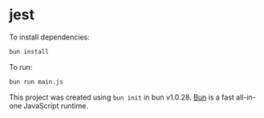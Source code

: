 # jest

To install dependencies:

```bash
bun install
```

To run:

```bash
bun run main.js
```

This project was created using `bun init` in bun v1.0.28. [Bun](https://bun.sh) is a fast all-in-one JavaScript runtime.

